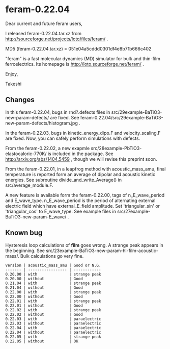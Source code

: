 feram-0.22.04
=============
Dear current and future feram users,

I released feram-0.22.04.tar.xz from
http://sourceforge.net/projects/loto/files/feram/ .

MD5 (feram-0.22.04.tar.xz) = 051e04a5cddd0301df4e8b71b666c402

"feram" is a fast molecular dynamics (MD) simulator
for bulk and thin-film ferroelectrics. Its homepage is
http://loto.sourceforge.net/feram/ .

Enjoy,

Takeshi

## Changes
In this feram-0.22.04, bugs in rnd?.defects files in
src/29example-BaTiO3-new-param-defects/ are fixed.
See feram-0.22.04/src/29example-BaTiO3-new-param-defects/histogram.jpg .

In the feram-0.22.03, bugs in kinetic_energy_dipo.F
and velocity_scaling.F are fixed.
Now, you can safely perform simulations with defects.

From the feram-0.22.02, a new exapmle src/28example-PbTiO3-elastocaloric-770K/
is included in the package. See http://arxiv.org/abs/1404.5459 ,
though we will revise this preprint soon.

From the feram-0.22.01, in a leapfrog method with acoustic_mass_amu,
final temperature is reported form an average of dipolar and acoustic
kinetic energies. See subroutine divide_and_write_Average() in
src/average_module.F.

A new feature is available form the feram-0.22.00,
tags of n_E_wave_period and E_wave_type.
n_E_wave_period is the period of alternating external electric field
which have external_E_field amplitude. Set 'triangular_sin' or
'triangular_cos' to E_wave_type. See example files in
src/27example-BaTiO3-new-param-E_wave/ .


## Known bug
Hysteresis loop calculations of **film** goes wrong.
A strange peak appears in the beginning.
See src/23example-BaTiO3-new-param-hl-film-acoustic-mass/.
Bulk calculations go very fine.

    Version | acoustic_mass_amu | Good or N.G.
    ------- | ----------------- | ------------
    0.20.00 | with              | strange peak
    0.20.00 | without           | Good
    0.21.04 | with              | strange peak
    0.21.04 | without           | Good
    0.22.00 | with              | strange peak
    0.22.00 | without           | Good
    0.22.01 | with              | strange peak
    0.22.01 | without           | Good
    0.22.02 | with              | strange peak
    0.22.02 | without           | Good
    0.22.03 | with              | paraelectric
    0.22.03 | without           | paraelectric
    0.22.04 | with              | paraelectric
    0.22.04 | without           | paraelectric
    0.22.05 | with              | strange peak
    0.22.05 | without           | OK
